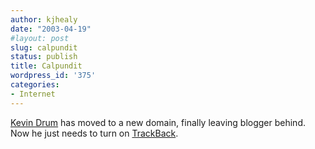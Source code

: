 ```yaml
---
author: kjhealy
date: "2003-04-19"
#layout: post
slug: calpundit
status: publish
title: Calpundit
wordpress_id: '375'
categories:
- Internet
---
```


[Kevin Drum](http://www.calpundit.com/ "CalPundit") has moved to a new domain, finally leaving blogger behind. Now he just needs to turn on [TrackBack](http://www.kieranhealy.org/blog/archives/000026.html).
